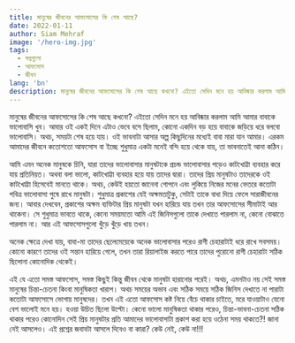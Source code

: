 ```yaml
---
title: মানুষের জীবনের আফসোসের কি শেষ আছে?
date: 2022-01-11
author: Siam Mehraf
image: '/hero-img.jpg'
tags:
  - স্বপ্নগুলো
  - আফসোস
  - জীবন
lang: 'bn'
description: মানুষের জীবনের আফসোসের কি শেষ আছে কখনো? এইতো সেদিন মনে হয় আবিষ্কার করলাম আমি আমার বাবাকে ভালোবাসি খুব...
---
```


মানুষের জীবনের আফসোসের কি শেষ আছে কখনো? এইতো সেদিন মনে হয় আবিষ্কার করলাম আমি আমার বাবাকে ভালোবাসি খুব। আবার ওই একই দিনে এটাও ভেবে বসে ছিলাম, কোনো একদিন বড় হয়ে বাবাকে জড়িয়ে ধরে বলবো ভালোবাসি। অথচ, সময়টা শেষ হয়ে যায়। ওই ভাবনাটা আসার অল্প কিছুদিনের মধ্যেই বাবা মারা যান আমার। এরকম আমাদের জীবনে কতোশতো আফসোস বা ইচ্ছে শুধুমাত্র একটা মনেই বন্দি হয়ে থেকে যায়, তা ভাবনাতেই আনা কঠিন।

আমি এমন অনেক মানুষকে চিনি, যারা তাদের ভালোবাসার মানুষটাকে প্রচন্ড ভালোবাসার পড়েও কাটখোট্টা ব্যবহার করে যায় প্রতিনিয়ত। অথবা বলা ভালো, কাটখোট্টা ব্যবহার হয়ে যায় তাদের দ্বারা। তাদের প্রিয় মানুষটাও তাদেরকে ওই কাটখোট্টা হিসেবেই মানতে থাকে। অথচ, কেউই হয়তো জানেনা গোপনে এবং লুকিয়ে নিজের মনের ভেতরে কতোটা পবিত্র ভালোবাসা পুষে রাখে মানুষটা। শুধুমাত্র প্রকাশের যেই অক্ষমতাটুকু, সেটাই তাকে বাধা দিয়ে ফেলে সারাজীবনের জন্য। আবার দেখবেন, প্রকাশের অক্ষম ব্যক্তিটার প্রিয় মানুষটা যখন হারিয়ে যায় তখন তার আফসোসের সীমাটাই আর থাকেনা। সে শুধুমাত্র ভাবতে থাকে, কেনো সময়মতো আমি এই জিনিসগুলো তাকে দেখাতে পারলাম না, কেনো বোঝাতে পারলাম না। আর এই আফসোসগুলো খুঁড়ে খুঁড়ে খায় তখন।

অনেক ক্ষেত্রে দেখা যায়, বাবা-মা তাদের ছেলেমেয়েকে অনেক ভালোবাসার পরেও রাগী চেহারাটাই ধরে রাখে সবসময়। কোনো কারণে তাদের ওই সন্তান হারিয়ে গেলে, তখন তারা রিয়ালাইজ করতে পারে তাদের পুরোনো রাগী চেহারাটা সঠিক ছিলোনা কোনোদিক থেকেই।

এই যে এতো সমস্ত আফসোস, সমস্ত কিছুই কিন্তু জীবন থেকে মানুষটা হারানোর পরেই। অথচ, এমনটাও নয় সেই সমস্ত মানুষের চিন্তা-চেতনা কিংবা মানুষিকতা খারাপ। অথচ সময়ের অভাব এবং সঠিক সময়ে সঠিক জিনিস দেখাতে না পারাটা কতোটা আফসোসে ভোগায় মানুষদের। তখন এই এতো আফসোস কষ্ট নিয়ে বেঁচে থাকার চাইতে, মরে যাওয়াটাও যেনো বেশ ভালোই মনে হয়। হওয়া উচিত ছিলো উল্টো। কেনো ভালো মানুষিকতা থাকার পরেও, চিন্তা-ভাবনা-চেতনা সঠিক থাকার পরেও কোনোদিন সেই প্রিয় মানুষটার প্রতি আমাদের ভালোবাসাটা প্রকাশ করা হয়ে ওঠেনা সময় থাকতে?! জানা নেই আসলেও। এই প্রশ্নের জবাবটা আসলে দিবেও বা কারা? কেউ নেই, কেউ না!!!
